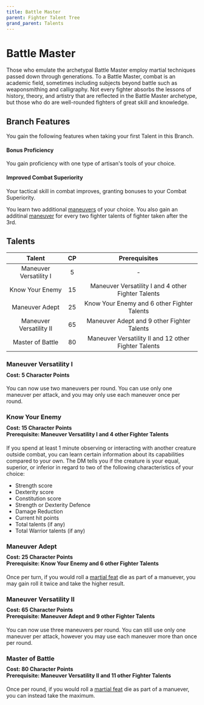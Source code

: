 ```yaml
---
title: Battle Master
parent: Fighter Talent Tree
grand_parent: Talents
---
```


# Battle Master
Those who emulate the archetypal Battle Master employ martial techniques passed down through generations. To a Battle Master, combat is an academic field, sometimes including subjects beyond battle such as weaponsmithing and calligraphy. Not every fighter absorbs the lessons of history, theory, and artistry that are reflected in the Battle Master archetype, but those who do are well-rounded fighters of great skill and knowledge.

## Branch Features
You gain the following features when taking your first Talent in this Branch.

#### Bonus Proficiency
You gain proficiency with one type of artisan's tools of your choice.

#### Improved Combat Superiority
Your tactical skill in combat improves, granting bonuses to your Combat Superiority.

You learn two additional [maneuvers](https://stormchaserroleplaying.com/stormchaserRPG/Talents/Fighter/Maneuvers/) of your choice. You also gain an additinal [maneuver](https://stormchaserroleplaying.com/stormchaserRPG/Talents/Fighter/Maneuvers/) for every two fighter talents of fighter taken after the 3rd.

## Talents

| Talent | CP | Prerequisites |
|:------:|:--:|:-------------:|
| Maneuver Versatility I  | 5  | - |
| Know Your Enemy         | 15 | Maneuver Versatility I and 4 other Fighter Talents |
| Maneuver Adept          | 25 | Know Your Enemy and 6 other Fighter Talents |
| Maneuver Versatility II | 65 | Maneuver Adept and 9 other Fighter Talents |
| Master of Battle        | 80 | Maneuver Versatility II and 12 other Fighter Talents |

### Maneuver Versatility I

<div style="margin-top:-10px;"></div>

#### **Cost:** 5 Character Points
You can now use two maneuvers per round. You can use only one maneuver per attack, and you may only use each maneuver once per round.

### Know Your Enemy

<div style="margin-top:-10px;"></div>

#### **Cost:** 15 Character Points<br>**Prerequisite:** Maneuver Versatility I and 4 other Fighter Talents
If you spend at least 1 minute observing or interacting with another creature outside combat, you can learn certain information about its capabilities compared to your own. The DM tells you if the creature is your equal, superior, or inferior in regard to two of the following characteristics of your choice:
- Strength score
- Dexterity score
- Constitution score
- Strength or Dexterity Defence
- Damage Reduction
- Current hit points
- Total talents (if any)
- Total Warrior talents (if any)

### Maneuver Adept

<div style="margin-top:-10px;"></div>

#### **Cost:** 25 Character Points<br>**Prerequisite:** Know Your Enemy and 6 other Fighter Talents
Once per turn, if you would roll a [martial feat](https://stormchaserroleplaying.com/stormchaserRPG/Talents/Martial) die as part of a manuever, you may gain roll it twice and take the higher result.

### Maneuver Versatility II

<div style="margin-top:-10px;"></div>

#### **Cost:** 65 Character Points<br>**Prerequisite:** Maneuver Adept and 9 other Fighter Talents
You can now use three maneuvers per round. You can still use only one maneuver per attack, however you may use each maneuver more than once per round.

### Master of Battle

<div style="margin-top:-10px;"></div>

#### **Cost:** 80 Character Points<br>**Prerequisite:** Maneuver Versatility II and 11 other Fighter Talents
Once per round, if you would roll a [martial feat](https://stormchaserroleplaying.com/stormchaserRPG/Talents/Martial) die as part of a manuever, you can instead take the maximum.

